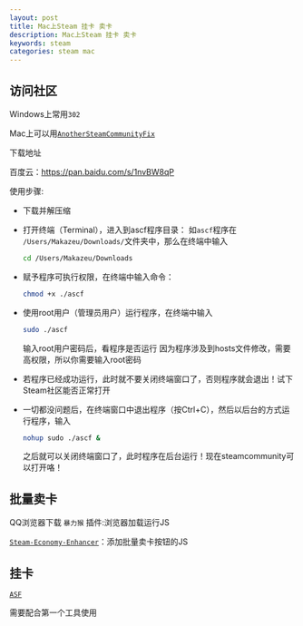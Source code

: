 ```yaml
---
layout: post
title: Mac上Steam 挂卡 卖卡
description: Mac上Steam 挂卡 卖卡
keywords: steam
categories: steam mac
---
```




## 访问社区

Windows上常用`302`  

Mac上可以用[`AnotherSteamCommunityFix`](https://steamcn.com/t339641-1-1)

下载地址

百度云：<https://pan.baidu.com/s/1nvBW8qP>

使用步骤:

- 下载并解压缩

- 打开终端（Terminal），进入到ascf程序目录：
  如`ascf`程序在 `/Users/Makazeu/Downloads/`文件夹中，那么在终端中输入

  ```bash
  cd /Users/Makazeu/Downloads
  ```

- 赋予程序可执行权限，在终端中输入命令：

  ```bash
  chmod +x ./ascf
  ```

- 使用root用户（管理员用户）运行程序，在终端中输入

  ```bash
  sudo ./ascf
  ```

  输入root用户密码后，看程序是否运行
  因为程序涉及到hosts文件修改，需要高权限，所以你需要输入root密码

- 若程序已经成功运行，此时就不要关闭终端窗口了，否则程序就会退出！试下Steam社区能否正常打开

- 一切都没问题后，在终端窗口中退出程序（按Ctrl+C），然后以后台的方式运行程序，输入

  ```bash
  nohup sudo ./ascf &
  ```

  之后就可以关闭终端窗口了，此时程序在后台运行！现在steamcommunity可以打开咯！



## 批量卖卡

QQ浏览器下载 `暴力猴` 插件:浏览器加载运行JS

[`Steam-Economy-Enhancer`](https://github.com/Sneer-Cat/Steam-Economy-Enhancer)：添加批量卖卡按钮的JS



## 挂卡

[`ASF`](https://github.com/JustArchi/ArchiSteamFarm/releases)

需要配合第一个工具使用

